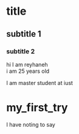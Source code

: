 # title
## subtitle 1
### subtitle 2
hi I am reyhaneh  
i am 25 years old

I am master student at iust


# my_first_try
I have noting to say
